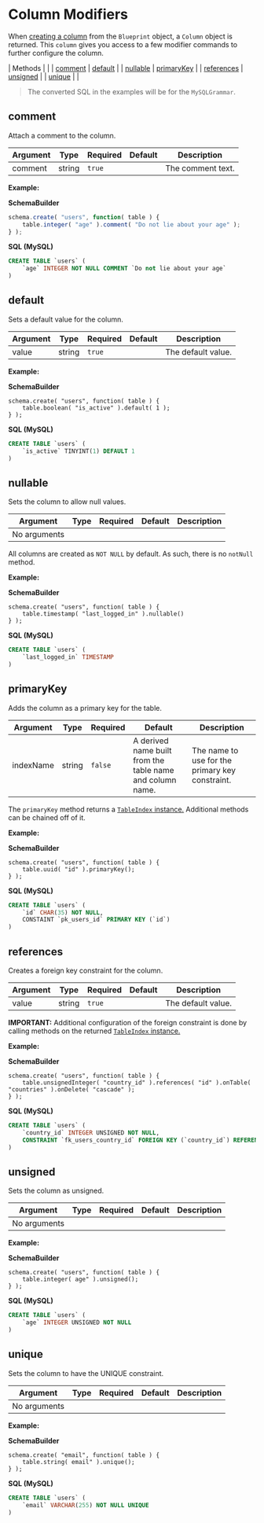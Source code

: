 # Column Modifiers

When [creating a column](schema/columns.md) from the `Blueprint` object, a `Column` object is returned.  This `column` gives you access to a few modifier commands to further configure the column.

| Methods                   |                           |
| [comment](#comment)       | [default](#default)       |
| [nullable](#nullable)     | [primaryKey](#primaryKey) |
| [references](#references) | [unsigned](#unsigned)     |
| [unique](#unique)         |                           |

> The converted SQL in the examples will be for the `MySQLGrammar`.

## comment

Attach a comment to the column.

| Argument |  Type  | Required | Default |    Description    |
|----------|--------|----------|---------|-------------------|
| comment  | string | `true`   |         | The comment text. |

**Example:**

__SchemaBuilder__
```js
schema.create( "users", function( table ) {
	table.integer( "age" ).comment( "Do not lie about your age" );
} );
```

__SQL (MySQL)__
```sql
CREATE TABLE `users` (
	`age` INTEGER NOT NULL COMMENT `Do not lie about your age`
)
```

## default

Sets a default value for the column.

| Argument |  Type  | Required | Default |    Description     |
|----------|--------|----------|---------|--------------------|
| value    | string | `true`   |         | The default value. |

**Example:**

__SchemaBuilder__
```
schema.create( "users", function( table ) {
	table.boolean( "is_active" ).default( 1 );
} );
```

__SQL (MySQL)__
```sql
CREATE TABLE `users` (
	`is_active` TINYINT(1) DEFAULT 1
)
```

## nullable

Sets the column to allow null values.

|   Argument   | Type | Required | Default | Description |
|--------------|------|----------|---------|-------------|
| No arguments |      |          |         |             |

All columns are created as `NOT NULL` by default.  As such, there is no `notNull` method.

**Example:**

__SchemaBuilder__
```
schema.create( "users", function( table ) {
	table.timestamp( "last_logged_in" ).nullable()
} );
```

__SQL (MySQL)__
```sql
CREATE TABLE `users` (
	`last_logged_in` TIMESTAMP
)
```

## primaryKey

Adds the column as a primary key for the table.

|  Argument |  Type  | Required |                          Default                          |    Description     |
|-----------|--------|----------|-----------------------------------------------------------|--------------------|
| indexName | string | `false`  | A derived name built from the table name and column name. | The name to use for the primary key constraint. |

The `primaryKey` method returns a [`TableIndex` instance.](schema/indexes.md)  Additional methods can be chained off of it.

**Example:**

__SchemaBuilder__
```
schema.create( "users", function( table ) {
	table.uuid( "id" ).primaryKey();
} );
```

__SQL (MySQL)__
```sql
CREATE TABLE `users` (
	`id` CHAR(35) NOT NULL,
	CONSTAINT `pk_users_id` PRIMARY KEY (`id`)
)
```

## references

Creates a foreign key constraint for the column.

| Argument |  Type  | Required | Default |    Description     |
|----------|--------|----------|---------|--------------------|
| value    | string | `true`   |         | The default value. |

**IMPORTANT:** Additional configuration of the foreign constraint is done by calling methods on the returned [`TableIndex` instance.](schema/indexes.md)

**Example:**

__SchemaBuilder__
```
schema.create( "users", function( table ) {
	table.unsignedInteger( "country_id" ).references( "id" ).onTable( "countries" ).onDelete( "cascade" );
} );
```

__SQL (MySQL)__
```sql
CREATE TABLE `users` (
	`country_id` INTEGER UNSIGNED NOT NULL,
	CONSTRAINT `fk_users_country_id` FOREIGN KEY (`country_id`) REFERENCES `countries` (`id`) ON UPDATE NONE ON DELETE CASCADE
)
```

## unsigned

Sets the column as unsigned.

|   Argument   | Type | Required | Default | Description |
|--------------|------|----------|---------|-------------|
| No arguments |      |          |         |             |

**Example:**

__SchemaBuilder__
```
schema.create( "users", function( table ) {
	table.integer( age" ).unsigned();
} );
```

__SQL (MySQL)__
```sql
CREATE TABLE `users` (
	`age` INTEGER UNSIGNED NOT NULL
)
```

## unique

Sets the column to have the UNIQUE constraint.

|   Argument   | Type | Required | Default | Description |
|--------------|------|----------|---------|-------------|
| No arguments |      |          |         |             |

**Example:**

__SchemaBuilder__
```
schema.create( "email", function( table ) {
	table.string( email" ).unique();
} );
```

__SQL (MySQL)__
```sql
CREATE TABLE `users` (
	`email` VARCHAR(255) NOT NULL UNIQUE
)
```
